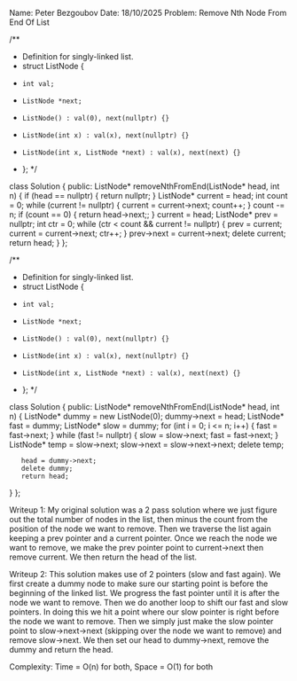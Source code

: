 Name: Peter Bezgoubov
Date: 18/10/2025
Problem: Remove Nth Node From End Of List

/**
 * Definition for singly-linked list.
 * struct ListNode {
 *     int val;
 *     ListNode *next;
 *     ListNode() : val(0), next(nullptr) {}
 *     ListNode(int x) : val(x), next(nullptr) {}
 *     ListNode(int x, ListNode *next) : val(x), next(next) {}
 * };
 */

class Solution {
public:
    ListNode* removeNthFromEnd(ListNode* head, int n) {
        if (head == nullptr) {
            return nullptr;
        }
        ListNode* current = head;
        int count = 0;
        while (current != nullptr) {
            current = current->next;
            count++;
        }
        count -= n;
        if (count == 0) {
            return head->next;;
        }
        current = head;
        ListNode* prev = nullptr;
        int ctr = 0;
        while (ctr < count && current != nullptr) {
            prev = current;
            current = current->next;
            ctr++;
        }
        prev->next = current->next;
        delete current;
        return head;
    }
};

/**
* Definition for singly-linked list.
* struct ListNode {
*     int val;
*     ListNode *next;
*     ListNode() : val(0), next(nullptr) {}
*     ListNode(int x) : val(x), next(nullptr) {}
*     ListNode(int x, ListNode *next) : val(x), next(next) {}
* };
*/


class Solution {
public:
   ListNode* removeNthFromEnd(ListNode* head, int n) {
       ListNode* dummy = new ListNode(0);
       dummy->next = head;
       ListNode* fast = dummy;
       ListNode* slow = dummy;
       for (int i = 0; i <= n; i++) {
           fast = fast->next;
       }
       while (fast != nullptr) {
           slow = slow->next;
           fast = fast->next;
       }
       ListNode* temp = slow->next;
       slow->next = slow->next->next;
       delete temp;
      
       head = dummy->next;
       delete dummy;
       return head;
   }
};

Writeup 1: My original solution was a 2 pass solution where we just figure out the total number of nodes in the list, then minus the count from the position of the node we want to remove. Then we traverse the list again keeping a prev pointer and a current pointer. Once we reach the node we want to remove, we make the prev pointer point to current->next then remove current. We then return the head of the list.

Writeup 2: This solution makes use of 2 pointers (slow and fast again). We first create a dummy node to make sure our starting point is before the beginning of the linked list. We progress the fast pointer until it is after the node we want to remove. Then we do another loop to shift our fast and slow pointers. In doing this we hit a point where our slow pointer is right before the node we want to remove. Then we simply just make the slow pointer point to slow->next->next (skipping over the node we want to remove) and remove slow->next. We then set our head to dummy->next, remove the dummy and return the head.

Complexity: Time = O(n) for both, Space = O(1) for both
